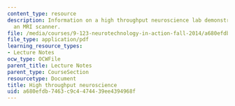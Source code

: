 ```yaml
---
content_type: resource
description: Information on a high throughput neuroscience lab demonstration using
  an MRI scanner.
file: /media/courses/9-123-neurotechnology-in-action-fall-2014/a680efdb7463c9c4474439ee4394968f_MIT9_123F14_Lab11.pdf
file_type: application/pdf
learning_resource_types:
- Lecture Notes
ocw_type: OCWFile
parent_title: Lecture Notes
parent_type: CourseSection
resourcetype: Document
title: High throughput neuroscience
uid: a680efdb-7463-c9c4-4744-39ee4394968f
---
```

